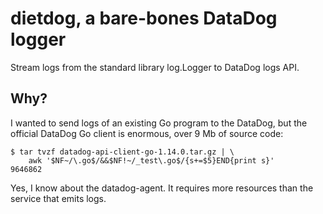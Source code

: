 # dietdog, a bare-bones DataDog logger

Stream logs from the standard library log.Logger to DataDog logs API.

## Why?

I wanted to send logs of an existing Go program to the DataDog,
but the official DataDog Go client is enormous, over 9 Mb of source code:

    $ tar tvzf datadog-api-client-go-1.14.0.tar.gz | \
        awk '$NF~/\.go$/&&$NF!~/_test\.go$/{s+=$5}END{print s}'
    9646862

Yes, I know about the datadog-agent.
It requires more resources than the service that emits logs.
